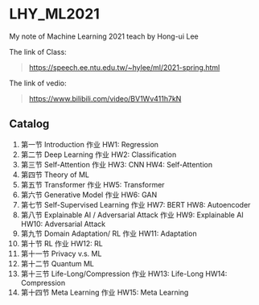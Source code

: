 # LHY_ML2021
My note of Machine Learning 2021 teach by Hong-ui Lee

The link of Class: 
> https://speech.ee.ntu.edu.tw/~hylee/ml/2021-spring.html

The link of vedio: 
> https://www.bilibili.com/video/BV1Wv411h7kN


## Catalog

1. 第一节 Introduction  作业 HW1: Regression
2. 第二节 Deep Learning  作业 HW2: Classification
3. 第三节 Self-Attention  作业 HW3: CNN HW4: Self-Attention
4. 第四节 Theory of ML
5. 第五节 Transformer  作业 HW5: Transformer
6. 第六节 Generative Model  作业 HW6: GAN
7. 第七节 Self-Supervised Learning  作业 HW7: BERT HW8: Autoencoder
8. 第八节 Explainable AI / Adversarial Attack  作业 HW9: Explainable AI HW10: Adversarial Attack
9. 第九节 Domain Adaptation/ RL  作业 HW11: Adaptation
10. 第十节 RL  作业 HW12: RL
11. 第十一节  Privacy v.s. ML
12. 第十二节  Quantum ML
13. 第十三节  Life-Long/Compression  作业 HW13: Life-Long HW14: Compression
14. 第十四节  Meta Learning  作业 HW15: Meta Learning

